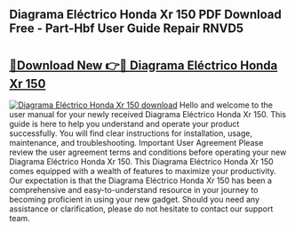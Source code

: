 ## Diagrama Eléctrico Honda Xr 150 PDF Download Free - Part-Hbf User Guide Repair RNVD5

# <h2><a href="http://dfided.blite.top/?on=Diagrama+El%c3%a9ctrico+Honda+Xr+150">🔗Download New 👉🔴 Diagrama Eléctrico Honda Xr 150</a></h2>

[![Diagrama Eléctrico Honda Xr 150 download](https://i.imgur.com/lujVjoI.png)](http://dfided.blite.top/?on=Diagrama+El%c3%a9ctrico+Honda+Xr+150)
Hello and welcome to the user manual for your newly received Diagrama Eléctrico Honda Xr 150. This guide is here to help you understand and operate your product successfully. You will find clear instructions for installation, usage, maintenance, and troubleshooting. Important User Agreement Please review the user agreement terms and conditions before operating your new Diagrama Eléctrico Honda Xr 150. This Diagrama Eléctrico Honda Xr 150 comes equipped with a wealth of features to maximize your productivity. Our expectation is that the Diagrama Eléctrico Honda Xr 150 has been a comprehensive and easy-to-understand resource in your journey to becoming proficient in using your new gadget. Should you need any assistance or clarification, please do not hesitate to contact our support team.
